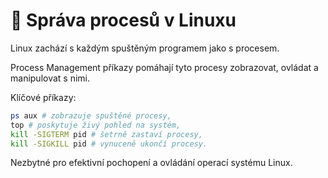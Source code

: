 # 🧩 Správa procesů v Linuxu

Linux zachází s každým spuštěným programem jako s procesem.  

Process Management příkazy pomáhají tyto procesy zobrazovat, ovládat a manipulovat s nimi.  

Klíčové příkazy:  

```BASH
ps aux # zobrazuje spuštěné procesy,  
top # poskytuje živý pohled na systém,  
kill -SIGTERM pid # šetrně zastaví procesy,  
kill -SIGKILL pid # vynuceně ukončí procesy.  
```

Nezbytné pro efektivní pochopení a ovládání operací systému Linux.
